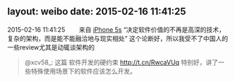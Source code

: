 layout: weibo
date: 2015-02-16 11:41:25
---
2015-02-16 11:41:25  &nbsp;&nbsp;&nbsp;&nbsp;&nbsp;&nbsp; 来自 <a href="sinaweibo://customweibosource" rel="nofollow">iPhone 5s</a>
“决定软件价值的不再是高深的技术，复杂的架构，而是能不能融洽地与现实相处” 这个论断好，所以我受不了中国人的一些review尤其是动辄谈架构的
>  @xcv58_: 这篇 软件开发的硬约束 http://t.cn/RwcaVUq 特别好，讲了一些特殊使用场景下的软件应该怎么开发。 ​​​
